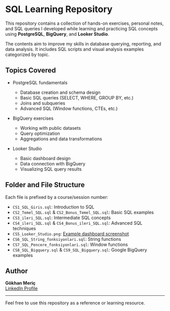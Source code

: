 # SQL Learning Repository

This repository contains a collection of hands-on exercises, personal notes, and SQL queries I developed while learning and practicing SQL concepts using **PostgreSQL**, **BigQuery**, and **Looker Studio**.

The contents aim to improve my skills in database querying, reporting, and data analysis. It includes SQL scripts and visual analysis examples categorized by topic.

## Topics Covered

- PostgreSQL fundamentals
  - Database creation and schema design
  - Basic SQL queries (SELECT, WHERE, GROUP BY, etc.)
  - Joins and subqueries
  - Advanced SQL (Window functions, CTEs, etc.)

- BigQuery exercises
  - Working with public datasets
  - Query optimization
  - Aggregations and data transformations

- Looker Studio
  - Basic dashboard design
  - Data connection with BigQuery
  - Visualizing SQL query results

## Folder and File Structure

Each file is prefixed by a course/session number:

- `CS1_SQL_Giris.sql`: Introduction to SQL
- `CS2_Temel_SQL.sql` & `CS2_Bonus_Temel_SQL.sql`: Basic SQL examples
- `CS3_ileri_SQL.sql`: Intermediate SQL concepts
- `CS4_ileri_SQL.sql` & `CS4_Bonus_ileri_SQL.sql`: Advanced SQL techniques
- `CS5_Looker_Studio.png`: [Example dashboard screenshot](https://lookerstudio.google.com/u/0/reporting/0bf90a60-1c7e-42e5-a495-9595ba449e2e/page/JqmrE)
- `CS6_SQL_String_fonksiyonlari.sql`: String functions
- `CS7_SQL_Pencere_fonksiyonlari.sql`: Window functions
- `CS8_SQL_Bigquery.sql` & `CS9_SQL_Bigquery.sql`: Google BigQuery examples

## Author

**Gökhan Meriç**  
[LinkedIn Profile](https://www.linkedin.com/in/gokhanmrc)

---

Feel free to use this repository as a reference or learning resource.
